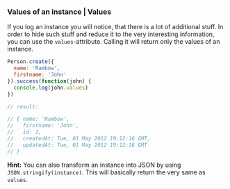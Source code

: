 ### Values of an instance | Values

If you log an instance you will notice, that there is a lot of additional stuff. In order to hide such stuff and reduce it to the very interesting information, you can use the `values`-attribute. Calling it will return only the values of an instance.

```js
Person.create({
  name: 'Rambow',
  firstname: 'John'
}).success(function(john) {
  console.log(john.values)
})

// result:

// { name: 'Rambow',
//   firstname: 'John',
//   id: 1,
//   createdAt: Tue, 01 May 2012 19:12:16 GMT,
//   updatedAt: Tue, 01 May 2012 19:12:16 GMT
// }
```

**Hint:** You can also transform an instance into JSON by using `JSON.stringify(instance)`. This will basically return the very same as `values`.
